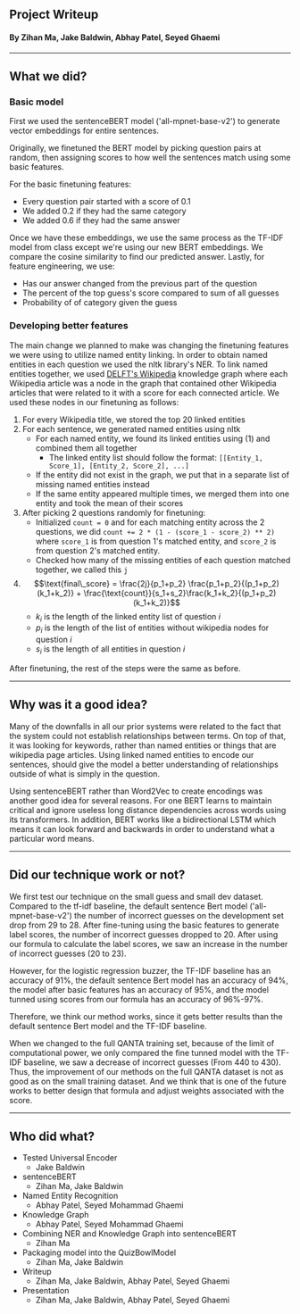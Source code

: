 ## **Project Writeup**
#### By Zihan Ma, Jake Baldwin, Abhay Patel, Seyed Ghaemi
---
## What we did?

### Basic model

First we used the sentenceBERT model ('all-mpnet-base-v2') to generate vector embeddings for entire sentences. 

Originally, we finetuned the BERT model by picking question pairs at random, then assigning scores to how well the sentences match using some basic features. 

For the basic finetuning features:
* Every question pair started with a score of 0.1
* We added 0.2 if they had the same category
* We added 0.6 if they had the same answer

Once we have these embeddings, we use the same process as the TF-IDF model from class except we're using our new BERT embeddings. We compare the cosine similarity to find our predicted answer. Lastly, for feature engineering, we use:
* Has our answer changed from the previous part of the question
* The percent of the top guess's score compared to sum of all guesses
* Probability of of category given the guess

### Developing better features

The main change we planned to make was changing the finetuning features we were using to utilize named entity linking. In order to obtain named entities in each question we used the nltk library's NER. To link named entities together, we used [DELFT's Wikipedia](https://github.com/henryzhao5852/DELFT/tree/master/wiki_graph) knowledge graph where each Wikipedia article was a node in the graph that contained other Wikipedia articles that were related to it with a score for each connected article. We used these nodes in our finetuning as follows:

1. For every Wikipedia title, we stored the top 20 linked entities
2. For each sentence, we generated named entities using nltk
    * For each named entity, we found its linked entities using (1) and combined them all together
        * The linked entity list should follow the format: ``[[Entity_1, Score_1], [Entity_2, Score_2], ...]`` 
    * If the entity did not exist in the graph, we put that in a separate list of missing named entities instead
    * If the same entity appeared multiple times, we merged them into one entity and took the mean of their scores
3. After picking 2 questions randomly for finetuning:
    * Initialized ``count = 0`` and for each matching entity across the 2 questions, we did ``count += 2 * (1 - (score_1 - score_2) ** 2)`` where ``score_1`` is from question 1's matched entity, and ``score_2`` is from question 2's matched entity.
    * Checked how many of the missing entities of each question matched together, we called this ``j``
4. $$\text{final\_score} = \frac{2j}{p_1+p_2} \frac{p_1+p_2}{(p_1+p_2)(k_1+k_2)} + \frac{\text{count}}{s_1+s_2}\frac{k_1+k_2}{(p_1+p_2)(k_1+k_2)}$$
    * $k_i$ is the length of the linked entity list of question $i$
    * $p_i$ is the length of the list of entities without wikipedia nodes for question $i$
    * $s_i$ is the length of all entities in question $i$

After finetuning, the rest of the steps were the same as before. 

---
## Why was it a good idea?

Many of the downfalls in all our prior systems were related to the fact that the system could not establish relationships between terms. On top of that, it was looking for keywords, rather than named entities or things that are wikipedia page articles. Using linked named entities to encode our sentences, should give the model a better understanding of relationships outside of what is simply in the question.  

Using sentenceBERT rather than Word2Vec to create encodings was another good idea for several reasons. For one BERT learns to maintain critical and ignore useless long distance dependencies across words using its transformers. In addition, BERT works like a bidirectional LSTM which means it can look forward and backwards in order to understand what a particular word means. 

---
## Did our technique work or not?

We first test our technique on the small guess and small dev dataset. Compared to the tf-idf baseline, the default sentence Bert model ('all-mpnet-base-v2') the number of incorrect guesses on the development set drop from 29 to 28. After fine-tuning using the basic features to generate label scores, the number of incorrect guesses dropped to 20. After using our formula to calculate the label scores, we saw an increase in the number of incorrect guesses (20 to 23).

However, for the logistic regression buzzer, the TF-IDF baseline has an accuracy of 91%, the default sentence Bert model has an accuracy of 94%, the model after basic features has an accuracy of 95%, and the model tunned using scores from our formula has an accuracy of 96%-97%.

Therefore, we think our method works, since it gets better results than the default sentence Bert model and the TF-IDF baseline.

When we changed to the full QANTA training set, because of the limit of computational power, we only compared the fine tunned model with the TF-IDF baseline, we saw a decrease of incorrect guesses (From 440 to 430). Thus, the improvement of our methods on the full QANTA dataset is not as good as on the small training dataset. And we think that is one of the future works to better design that formula and adjust weights associated with the score.

---
## Who did what?
* Tested Universal Encoder 
    * Jake Baldwin
* sentenceBERT
  * Zihan Ma, Jake Baldwin
* Named Entity Recognition
  * Abhay Patel, Seyed Mohammad Ghaemi
* Knowledge Graph
  * Abhay Patel, Seyed Mohammad Ghaemi
* Combining NER and Knowledge Graph into sentenceBERT
  * Zihan Ma
* Packaging model into the QuizBowlModel
  * Zihan Ma, Jake Baldwin
* Writeup
  * Zihan Ma, Jake Baldwin, Abhay Patel, Seyed Ghaemi
* Presentation
  * Zihan Ma, Jake Baldwin, Abhay Patel, Seyed Ghaemi
